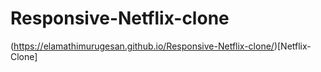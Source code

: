 # Responsive-Netflix-clone
(https://elamathimurugesan.github.io/Responsive-Netflix-clone/)[Netflix-Clone]
